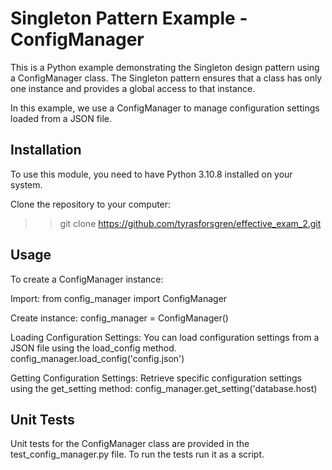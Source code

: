 # Singleton Pattern Example - ConfigManager

This is a Python example demonstrating the Singleton design pattern using a ConfigManager class. The Singleton pattern ensures that a class has only one instance and provides a global access to that instance.

In this example, we use a ConfigManager to manage configuration settings loaded from a JSON file.

## Installation

To use this module, you need to have Python 3.10.8 installed on your system.

Clone the repository to your computer:

>> git clone https://github.com/tyrasforsgren/effective_exam_2.git


## Usage

To create a ConfigManager instance:

Import:
from config_manager import ConfigManager

Create instance:
config_manager = ConfigManager()

Loading Configuration Settings:
You can load configuration settings from a JSON file using the load_config method.
config_manager.load_config('config.json')

Getting Configuration Settings:
Retrieve specific configuration settings using the get_setting method:
config_manager.get_setting('database.host)

## Unit Tests
Unit tests for the ConfigManager class are provided in the test_config_manager.py file. To run the tests run it as a script.
